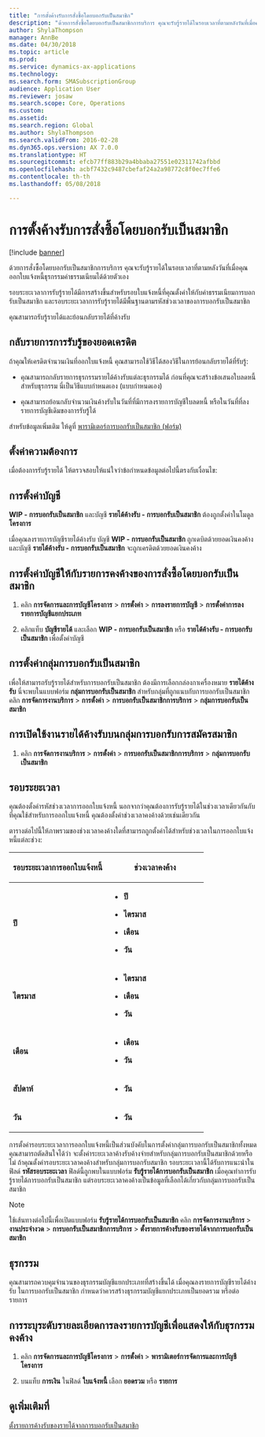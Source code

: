 ```yaml
---
title: "การตั้งค้างรับการสั่งซื้อโดยบอกรับเป็นสมาชิก"
description: "ด้วยการสั่งซื้อโดยบอกรับเป็นสมาชิกการบริการ คุณจะรับรู้รายได้ในรอบเวลาที่ตามหลังวันที่เมื่อคุณออกใบแจ้งหนี้ธุรกรรมค่าธรรมเนียมได้ด้วยตัวเอง"
author: ShylaThompson
manager: AnnBe
ms.date: 04/30/2018
ms.topic: article
ms.prod: 
ms.service: dynamics-ax-applications
ms.technology: 
ms.search.form: SMASubscriptionGroup
audience: Application User
ms.reviewer: josaw
ms.search.scope: Core, Operations
ms.custom: 
ms.assetid: 
ms.search.region: Global
ms.author: ShylaThompson
ms.search.validFrom: 2016-02-28
ms.dyn365.ops.version: AX 7.0.0
ms.translationtype: HT
ms.sourcegitcommit: efcb77ff883b29a4bbaba27551e02311742afbbd
ms.openlocfilehash: acbf7432c9487cbefaf24a2a98772c8f0ec7ffe6
ms.contentlocale: th-th
ms.lasthandoff: 05/08/2018

---
```


# <a name="accruing-subscriptions"></a>การตั้งค้างรับการสั่งซื้อโดยบอกรับเป็นสมาชิก 

[!include [banner](../includes/banner.md)]


ด้วยการสั่งซื้อโดยบอกรับเป็นสมาชิกการบริการ คุณจะรับรู้รายได้ในรอบเวลาที่ตามหลังวันที่เมื่อคุณออกใบแจ้งหนี้ธุรกรรมค่าธรรมเนียมได้ด้วยตัวเอง

รอบระยะเวลาการรับรู้รายได้มีการสร้างขึ้นสำหรับรอบใบแจ้งหนี้ที่คุณตั้งค่าให้กับค่าธรรมเนียมการบอกรับเป็นสมาชิก และรอบระยะเวลาการรับรู้รายได้มีพื้นฐานตามรหัสช่วงเวลาของการบอกรับเป็นสมาชิก

คุณสามารถรับรู้รายได้และย้อนกลับรายได้ที่ค้างรับ

## <a name="reverse-accruals-of-credit-amounts"></a>กลับรายการการรับรู้ของยอดเครดิต

ถ้าคุณให้เครดิตจำนวนเงินที่ออกใบแจ้งหนี้ คุณสามารถใช้วิธีได้สองวิธีในการย้อนกลับรายได้ที่รับรู้:

  - คุณสามารถกลับรายการธุรกรรมรายได้ค้างรับแต่ละธุรกรรมได้ ก่อนที่คุณจะสร้างข้อเสนอใบลดหนี้สำหรับธุรกรรม นี่เป็นวิธีแบบกำหนดเอง (แบบกำหนดเอง)

  - คุณสามารถย้อนกลับจำนวนเงินค้างรับในวันที่ที่มีการลงรายการบัญชีใบลดหนี้ หรือในวันที่ที่ลงรายการบัญชีเดิมของการรับรู้ได้

สำหรับข้อมูลเพิ่มเติม ให้ดูที่ [พารามิเตอร์การบอกรับเป็นสมาชิก (ฟอร์ม)](https://technet.microsoft.com/en-us/library/aa619615.aspx)

## <a name="setup-requirements"></a>ตั้งค่าความต้องการ

เมื่อต้องการรับรู้รายได้ ให้ตรวจสอบให้แน่ใจว่าข้อกำหนดข้อมูลต่อไปนี้ตรงกับเงื่อนไข:

## <a name="account-setup"></a>การตั้งค่าบัญชี

**WIP - การบอกรับเป็นสมาชิก** และบัญชี **รายได้ค้างรับ - การบอกรับเป็นสมาชิก** ต้องถูกตั้งค่าในโมดูล **โครงการ**

เมื่อคุณลงรายการบัญชีรายได้ค้างรับ บัญชี **WIP - การบอกรับเป็นสมาชิก** ถูกเดบิตด้วยยอดเงินคงค้าง และบัญชี **รายได้ค้างรับ - การบอกรับเป็นสมาชิก** จะถูกเครดิตด้วยยอดเงินคงค้าง

## <a name="set-up-accounts-for-accrual-of-subscription-revenue"></a>การตั้งค่าบัญชีให้กับรายการคงค้างของการสั่งซื้อโดยบอกรับเป็นสมาชิก

1.  คลิก **การจัดการและการบัญชีโครงการ** \> **การตั้งค่า** \> **การลงรายการบัญชี** \> **การตั้งค่าการลงรายการบัญชีแยกประเภท**

2.  คลิกแท็บ **บัญชีรายได้** และเลือก **WIP - การบอกรับเป็นสมาชิก** หรือ **รายได้ค้างรับ - การบอกรับเป็นสมาชิก** เพื่อตั้งค่าบัญชี

## <a name="subscription-group-setup"></a>การตั้งค่ากลุ่มการบอกรับเป็นสมาชิก

เพื่อให้สามารถรับรู้รายได้สำหรับการบอกรับเป็นสมาชิก ต้องมีการเลือกกล่องกาเครื่องหมาย **รายได้ค้างรับ** นี่จะพบในแบบฟอร์ม **กลุ่มการบอกรับเป็นสมาชิก** สำหรับกลุ่มที่ถูกแนบกับการบอกรับเป็นสมาชิก คลิก **การจัดการงานบริการ** \> **การตั้งค่า** \> **การบอกรับเป็นสมาชิกการบริการ** \> **กลุ่มการบอกรับเป็นสมาชิก**

## <a name="enable-revenue-accrual-on-a-subscription-group"></a>การเปิดใช้งานรายได้ค้างรับบนกลุ่มการบอกรับการสมัครสมาชิก

1.  คลิก **การจัดการงานบริการ** \> **การตั้งค่า** \> **การบอกรับเป็นสมาชิกการบริการ** \> **กลุ่มการบอกรับเป็นสมาชิก**

## <a name="periods"></a>รอบระยะเวลา

คุณต้องตั้งค่ารหัสช่วงเวลาการออกใบแจ้งหนี้  นอกจากว่าคุณต้องการรับรู้รายได้ในช่วงเวลาเดียวกันกับที่คุณใช้สำหรับการออกใบแจ้งหนี้ คุณต้องตั้งค่าช่วงเวลาคงค้างด้วยเช่นเดียวกัน

ตารางต่อไปนี้ให้ภาพรวมของช่วงเวลาคงค้างใดที่สามารถถูกตั้งค่าได้สำหรับช่วงเวลาในการออกใบแจ้งหนี้แต่ละช่วง:

<table>
<colgroup>
<col style="width: 50%" />
<col style="width: 50%" />
</colgroup>
<thead>
<tr class="header">
<th><p>รอบระยะเวลาการออกใบแจ้งหนี้</p></th>
<th><p>ช่วงเวลาคงค้าง</p></th>
</tr>
</thead>
<tbody>
<tr class="odd">
<td><p><strong>ปี</strong></p></td>
<td><ul>
<li><p><strong>ปี</strong></p></li>
<li><p><strong>ไตรมาส</strong></p></li>
<li><p><strong>เดือน</strong></p></li>
<li><p><strong>วัน</strong></p></li>
</ul></td>
</tr>
<tr class="even">
<td><p><strong>ไตรมาส</strong></p></td>
<td><ul>
<li><p><strong>ไตรมาส</strong></p></li>
<li><p><strong>เดือน</strong></p></li>
<li><p><strong>วัน</strong></p></li>
</ul></td>
</tr>
<tr class="odd">
<td><p><strong>เดือน</strong></p></td>
<td><ul>
<li><p><strong>เดือน</strong></p></li>
<li><p><strong>วัน</strong></p></li>
</ul></td>
</tr>
<tr class="even">
<td><p><strong>สัปดาห์</strong></p></td>
<td><ul>
<li><p><strong>วัน</strong></p></li>
</ul></td>
</tr>
<tr class="odd">
<td><p><strong>วัน</strong></p></td>
<td><ul>
<li><p><strong>วัน</strong></p></li>
</ul></td>
</tr>
</tbody>
</table>

การตั้งค่ารอบระยะเวลาการออกใบแจ้งหนี้เป็นส่วนบังคับในการตั้งค่ากลุ่มการบอกรับเป็นสมาชิกทั้งหมด คุณสามารถตัดสินใจได้ว่า จะตั้งค่าระยะเวลาค้างรับค้างจ่ายสำหรับกลุ่มการบอกรับเป็นสมาชิกด้วยหรือไม่ ถ้าคุณตั้งค่ารอบระยะเวลาคงค้างสำหรับกลุ่มการบอกรับสมาชิก รอบระยะเวลานี้ได้รับการแนะนำในฟิลด์ **รหัสรอบระยะเวลา** ฟิลด์นี้ถูกพบในแบบฟอร์ม **รับรู้รายได้การบอกรับเป็นสมาชิก** เมื่อคุณทำการรับรู้รายได้การบอกรับเป็นสมาชิก แต่รอบระยะเวลาคงค้างเป็นข้อมูลที่เลือกได้เกี่ยวกับกลุ่มการบอกรับเป็นสมาชิก


> [!NOTE]
> <P>ใช้เส้นทางต่อไปนี้เพื่อเปิดแบบฟอร์ม <STRONG>รับรู้รายได้การบอกรับเป็นสมาชิก</STRONG> คลิก <STRONG>การจัดการงานบริการ</STRONG> &gt; <STRONG>งานประจำงวด</STRONG> &gt; <STRONG>การบอกรับเป็นสมาชิกการบริการ</STRONG> &gt; <STRONG>ตั้งรายการค้างรับของรายได้จากการบอกรับเป็นสมาชิก</STRONG></P>


## <a name="transactions"></a>ธุรกรรม

คุณสามารถควบคุมจำนวนของธุรกรรมบัญชีแยกประเภทที่สร้างขึ้นได้ เมื่อคุณลงรายการบัญชีรายได้ค้างรับ ในการบอกรับเป็นสมาชิก กำหนดว่าควรสร้างธุรกรรมบัญชีแยกประเภทเป็นยอดรวม หรือต่อรายการ

## <a name="specify-the-level-of-posting-details-to-display-for-accrued-transactions"></a>การระบุระดับรายละเอียดการลงรายการบัญชีเพื่อแสดงให้กับธุรกรรมคงค้าง

1.  คลิก **การจัดการและการบัญชีโครงการ** \> **การตั้งค่า** \> **พารามิเตอร์การจัดการและการบัญชีโครงการ**

2.  บนแท็บ **การเงิน** ในฟิลด์ **ใบแจ้งหนี้** เลือก **ยอดรวม** หรือ **รายการ**


## <a name="see-also"></a>ดูเพิ่มเติมที่

[ตั้งรายการค้างรับของรายได้จากการบอกรับเป็นสมาชิก](accrue-subscription-revenue.md)

  




